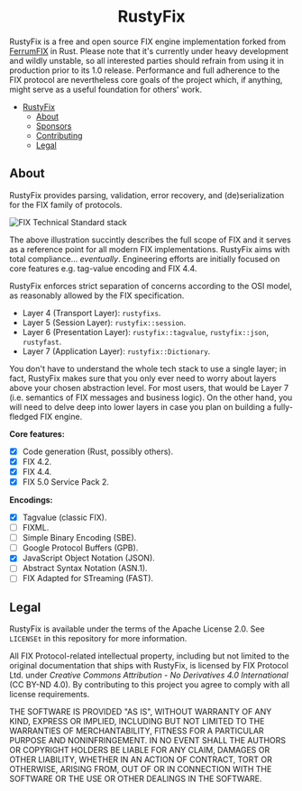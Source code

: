 <div align="center">

# RustyFix

</div>

RustyFix is a free and open source FIX engine implementation forked from [FerrumFIX](https://github.com/ferrumfix/ferrumfix) in Rust. Please note that it's currently under heavy development and wildly unstable, so all interested parties should refrain from using it in production prior to its 1.0 release. Performance and full adherence to the FIX protocol are nevertheless core goals of the project which, if anything, might serve as a useful foundation for others' work.

- [RustyFix](#rustyfix)
	- [About](#about)
	- [Sponsors](#sponsors)
	- [Contributing](#contributing)
	- [Legal](#legal)

## About

RustyFix provides parsing, validation, error recovery, and (de)serialization for the FIX family of protocols.

![FIX Technical Standard stack](https://github.com/rusty-engine/rustyfix/raw/main/docs/FIX-Technical-Standard-Stack.png)

The above illustration succintly describes the full scope of FIX and it serves as a reference point for all modern FIX implementations. RustyFix aims with total compliance... *eventually*. Engineering efforts are initially focused on core features e.g. tag-value encoding and FIX 4.4.

RustyFix enforces strict separation of concerns according to the OSI model, as reasonably allowed by the FIX specification.

- Layer 4 (Transport Layer): `rustyfixs`.
- Layer 5 (Session Layer): `rustyfix::session`.
- Layer 6 (Presentation Layer): `rustyfix::tagvalue`, `rustyfix::json`, `rustyfast`.
- Layer 7 (Application Layer): `rustyfix::Dictionary`.

You don't have to understand the whole tech stack to use a single layer; in fact, RustyFix makes sure that you only ever need to worry about layers above your chosen abstraction level. For most users, that would be Layer 7 (i.e. semantics of FIX messages and business logic). On the other hand, you will need to delve deep into lower layers in case you plan on building a fully-fledged FIX engine.

**Core features:**

- [X] Code generation (Rust, possibly others).
- [X] FIX 4.2.
- [X] FIX 4.4.
- [X] FIX 5.0 Service Pack 2.

**Encodings:**

- [X] Tagvalue (classic FIX).
- [ ] FIXML.
- [ ] Simple Binary Encoding (SBE).
- [ ] Google Protocol Buffers (GPB).
- [X] JavaScript Object Notation (JSON).
- [ ] Abstract Syntax Notation (ASN.1).
- [ ] FIX Adapted for STreaming (FAST).

## Legal

RustyFix is available under the terms of the Apache License 2.0. See `LICENSEt` in this repository for more information.

All FIX Protocol-related intellectual property, including but not limited to the original documentation that ships with RustyFix, is licensed by FIX Protocol Ltd. under *Creative Commons Attribution - No Derivatives 4.0 International* (CC BY-ND 4.0). By contributing to this project you agree to comply with all license requirements.

THE SOFTWARE IS PROVIDED "AS IS", WITHOUT WARRANTY OF ANY KIND, EXPRESS OR
IMPLIED, INCLUDING BUT NOT LIMITED TO THE WARRANTIES OF MERCHANTABILITY,
FITNESS FOR A PARTICULAR PURPOSE AND NONINFRINGEMENT. IN NO EVENT SHALL THE
AUTHORS OR COPYRIGHT HOLDERS BE LIABLE FOR ANY CLAIM, DAMAGES OR OTHER
LIABILITY, WHETHER IN AN ACTION OF CONTRACT, TORT OR OTHERWISE, ARISING FROM,
OUT OF OR IN CONNECTION WITH THE SOFTWARE OR THE USE OR OTHER DEALINGS IN THE
SOFTWARE.
